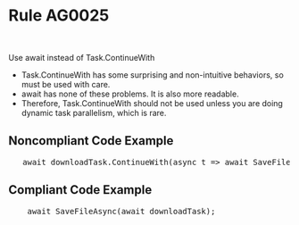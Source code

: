 ﻿# Rule AG0025

﻿<p>
    Use await instead of Task.ContinueWith
</p>

 <p>
     <ul>
         <li>Task.ContinueWith has some surprising and non-intuitive behaviors, so must be used with care.</li>
         <li>await has none of these problems. It is also more readable.</li>
         <li>Therefore, Task.ContinueWith should not be used unless you are doing dynamic task parallelism, which is rare.</li>
     </ul>
 </p>

<h2>Noncompliant Code Example</h2>
<pre>
   await downloadTask.ContinueWith(async t => await SaveFileAsync(t.Result)); 
</pre>

<h2>Compliant Code Example</h2>
<pre>
    await SaveFileAsync(await downloadTask);
</pre>
